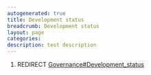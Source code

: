 ```yaml
---
autogenerated: true
title: Development status
breadcrumb: Development status
layout: page
categories: 
description: test description
---
```


1.  REDIRECT [Governance\#Development\_status](Governance#Development_status)
